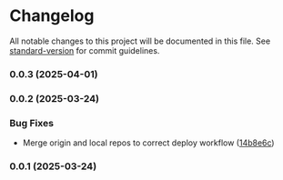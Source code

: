 # Changelog

All notable changes to this project will be documented in this file. See [standard-version](https://github.com/conventional-changelog/standard-version) for commit guidelines.

### 0.0.3 (2025-04-01)

### 0.0.2 (2025-03-24)

### Bug Fixes

- Merge origin and local repos to correct deploy workflow ([14b8e6c](https://github.com/19r3ka/ya-5bx-app/commit/14b8e6ca746417fa2aa8bea2d948010c805a7668))

### 0.0.1 (2025-03-24)
